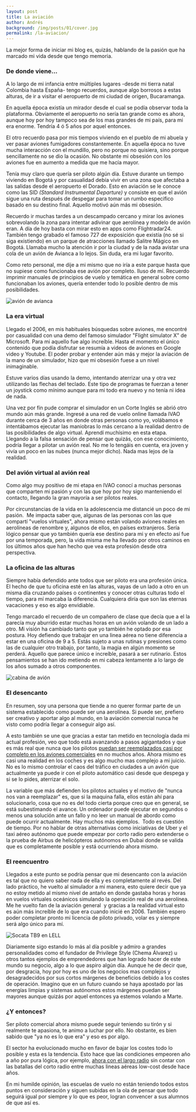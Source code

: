 ```yaml
---
layout: post
title: La aviación
author: Andrés
background: /img/posts/01/cover.jpg
permalink: /la-aviacion/
---
```

La mejor forma de iniciar mi blog es, quizás, hablando de la pasión que ha marcado mi vida desde que tengo memoria.

### De donde viene...

A lo largo de mi infancia entre múltiples lugares -desde mi tierra natal Colombia hasta España- tengo recuerdos, aunque algo borrosos a estas alturas, de ir a visitar el aeropuerto de mi ciudad de origen, Bucaramanga.

En aquella época existía un mirador desde el cual se podía observar toda la plataforma. Obviamente el aeropuerto no sería tan grande como es ahora, aunque hoy por hoy tampoco sea de los mas grandes de mi país, para mi era enorme. Tendría 4 ó 5 años por aquel entonces.

El otro recuerdo pasa por mis tiempos viviendo en el pueblo de mi abuela y ver pasar aviones fumigadores constantemente. En aquella época no tuve mucha interacción con el mundillo, pero no porque no quisiera, sino porque sencillamente no se dio la ocasión. No obstante mi obsesión con los aviones fue en aumento a medida que me hacía mayor.

Tenía muy claro que quería ser piloto algún día. Estuve durante un tiempo viviendo en Bogotá y por casualidad debía vivir en una zona que afectaba a las salidas desde el aeropuerto el Dorado. Esto en aviación se le conoce como las SID <em>(Standard Instrumental Departure)</em> y consiste en que el avión sigue una ruta después de despegar para tomar un rumbo especifico basado en su destino final. Aquello motivó aún más mi obsesión.

Recuerdo ir muchas tardes a un descampado cercano y mirar los aviones sobrevolando la zona para intentar adivinar que aerolínea y modelo de avión eran. A día de hoy basta con mirar esto en apps como Flightradar24. También tengo grabado el famoso 727 de exposición que existía (no sé si siga existiendo) en un parque de atracciones llamado Salitre Mágico en Bogotá. Llamaba mucho la atención ir por la ciudad y de la nada avistar una cola de un avión de Avianca a lo lejos. Sin duda, era mi lugar favorito.

Como reto personal, me dije a mi mismo que no iría a este parque hasta que no supiese como funcionaba ese avión por completo. Iluso de mí. Recuerdo imprimir manuales de principios de vuelo y temática en general sobre como funcionaban los aviones, quería entender todo lo posible dentro de mis posibilidades.

![avión de avianca](/img/posts/01/avianca.jpg)

### La era virtual

Llegado el 2006, en mis habituales búsquedas sobre aviones, me encontré por casualidad con una demo del famoso simulador "Flight simulator X" de Microsoft. Para mi aquello fue algo increíble. Hasta el momento el único contenido que podía disfrutar se resumía a videos de aviones en Google video y Youtube. El poder probar y entender aún más y mejor la aviación de la mano de un simulador, hizo que mi obsesión fuese a un nivel inimaginable.

Estuve varios días usando la demo, intentando aterrizar una y otra vez utilizando las flechas del teclado. Este tipo de programas te fuerzan a tener un joystick como mínimo aunque para mi todo era nuevo y no tenía ni idea de nada.

Una vez por fín pude comprar el simulador en un Corte Inglés se abrió otro mundo aún más grande. Ingresé a una red de vuelo online llamada IVAO durante cerca de 3 años en donde otras personas como yo, volábamos e intentábamos ejecutar las maniobras lo más cercano a la realidad dentro de las posibilidades de algo virtual. Aprendí muchísimo en esta etapa. Llegando a la falsa sensación de pensar que quizás, con ese conocimiento, podría llegar a pilotar un avión real. No me lo tengáis en cuenta, era joven y vivía un poco en las nubes (nunca mejor dicho). Nada mas lejos de la realidad.

### Del avión virtual al avión real

Como algo muy positivo de mi etapa en IVAO conocí a muchas personas que comparten mi pasión y con las que hoy por hoy sigo manteniendo el contacto, llegando la gran mayoría a ser pilotos reales.

Por circunstancias de la vida en la adolescencia me distancié un poco de mi pasión.  Me impacta saber que, algunas de las personas con las que compartí "vuelos virtuales", ahora mismo están volando aviones reales en aerolíneas de renombre y, algunos de ellos, en países extranjeros. Sería lógico pensar que yo también quería ese destino para mi y en efecto así fue por una temporada, pero, la vida misma me ha llevado por otros caminos en los últimos años que han hecho que vea esta profesión desde otra perspectiva.

### La oficina de las alturas

Siempre había defendido ante todos que ser piloto era una profesión única. El hecho de que tu oficina esté en las alturas, vayas de un lado a otro en un misma día cruzando países o continentes y conocer otras culturas todo el tiempo, para mí marcaba la diferencia. Cualquiera diría que son las eternas vacaciones y eso es algo envidiable.

Tengo marcado el recuerdo de un compañero de clase que decía que a el la parecía muy aburrido estar muchas horas en un avión volando de un lado a otro. Mi visión ha cambiado tanto que yo también he optado por esa postura. Hoy defiendo que trabajar en una linea aérea no tiene diferencia a estar en una oficina de 9 a 5. Estás sujeto a unas rutinas y presiones como las de cualquier otro trabajo, por tanto, la magia en algún momento se perderá. Aquello que parece único e increíble, pasará a ser rutinario. Estos pensamientos se han ido metiendo en mi cabeza lentamente a lo largo de los años sumado a otros componentes.

![cabina de avión](/img/posts/01/cabina.jpg)

### El desencanto

En resumen, soy una persona que tiende a no querer formar parte de un sistema establecido como puede ser una aerolínea. Si puede ser, prefiero ser creativo y aportar algo al mundo, en la aviación comercial nunca he visto como podría llegar a conseguir algo así.

A esto también se une que gracias a estar tan metido en tecnología dada mi actual profesión, veo que todo está avanzando a pasos agigantados y que es más real que nunca que los pilotos <a href="http://www.eleconomista.es/transportes/noticias/8763148/11/17/Aviones-sin-piloto-Airbus-busca-nuevas-formas-de-ahorrar-costes.html" target="_blank" rel="noopener">puedan ser reemplazados casi por completo en los aviones comerciales</a> en no muchos años. Ahora mismo es casi una realidad en los coches y es algo mucho mas complejo a mi juicio. No es lo mismo controlar el caos del tráfico en ciudades a un avión que actualmente ya puede ir con el piloto automático casi desde que despega y si se lo pides, aterrizar el solo.

La variable que más defienden los pilotos actuales y el motivo de "nunca nos van a reemplazar" es, que si la maquina falla, ellos están ahí para solucionarlo, cosa que no es del todo cierta porque creo que en general, se está subestimando el avance. Un ordenador puede ejecutar en segundos o menos una solución ante un fallo y no leer un manual de abordo como puede ocurrir actualmente. Hay muchos más ejemplos.  Todo es cuestión de tiempo. Por no hablar de otras alternativas como iniciativas de Uber y el taxi aéreo autónomo que puede empezar por corto radio pero extenderse o la prueba de Airbus de helicópteros autónomos en Dubai donde se valida que es completamente posible y está ocurriendo ahora mismo.

### El reencuentro

Llegados a este punto se podría pensar que mi desencanto con la aviación es tal que no quiero saber nada de ella y es completamente al revés. Del lado práctico, he vuelto al simulador a mi manera, esto quiere decir que ya no estoy metido al mismo nivel de antaño en donde gastaba horas y horas en vuelos virtuales oceánicos simulando la operación real de una aerolínea.  Me he vuelto fan de la aviación general  y gracias a la realidad virtual esto es aún más increíble de lo que era cuando inicié en 2006. También espero poder completar pronto mi licencia de piloto privado, volar es y siempre será algo único para mí.

![Socata TB9 en LELL](/img/posts/01/IMG_1021.jpg)

Diariamente sigo estando lo más al día posible y admiro a grandes personalidades como el fundador de Privilege Style (Chema Álvarez) u otros tantos ejemplos de emprendedores que han logrado hacer de este mundo su negocio, algo a lo que aspiro algún día. Aunque he de decir que, por desgracia, hoy por hoy es uno de los negocios mas complejos y desagradecidos por sus cortos márgenes de beneficios debido a los costes de operación. Imagino que en un futuro cuando se haya apostado por las energías limpias y sistemas autónomos estos márgenes puedan ser mayores aunque quizás por aquel entonces ya estemos volando a Marte.

### ¿Y entonces?

Ser piloto comercial ahora mismo puede seguir teniendo su tirón y si realmente te apasiona, te animo a luchar por ello. No obstante, es bien sabido que "ya no es lo que era" y eso es por algo.

El sector ha evolucionado mucho en favor de bajar los costes todo lo posible y esta es la tendencia. Esto hace que las condiciones empeoren año a año por pura lógica, por ejemplo, <a href="http://www.eleconomista.es/empresas-finanzas/noticias/8898790/01/18/Level-gana-la-primera-batalla-por-el-bajo-coste-a-America-desde-Espana.html" target="_blank" rel="noopener">ahora con el largo radio</a> sin contar con las batallas del corto radio entre muchas lineas aéreas low-cost desde hace años.

En mi humilde opinión, las escuelas de vuelo no están teniendo todos estos puntos en consideración y siguen subidas en la ola de pensar que todo seguirá igual por siempre y lo que es peor, logran convencer a sus alumnos de que así es.
